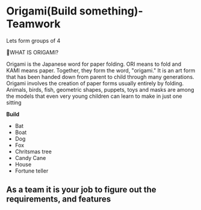 # Origami(Build something)- Teamwork
Lets form groups of 4

:izakaya_lantern:WHAT IS ORIGAMI?

Origami is the Japanese word for paper folding. ORI means to fold and KAMI means paper. Together, they form the word, "origami." It is an art form that has been handed down from parent to child through many generations. Origami involves the creation of paper forms usually entirely by folding. Animals, birds, fish, geometric shapes, puppets, toys and masks are among the models that even very young children can learn to make in just one sitting

**Build**
- Bat
- Boat
- Dog 
- Fox
- Chritsmas tree
- Candy Cane
- House 
- Fortune teller

## As a team it is your job to figure out the requirements, and features
